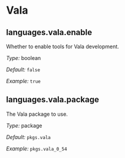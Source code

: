   # Vala
  


## languages\.vala\.enable

Whether to enable tools for Vala development\.



*Type:*
boolean



*Default:*
` false `



*Example:*
` true `



## languages\.vala\.package



The Vala package to use\.



*Type:*
package



*Default:*
` pkgs.vala `



*Example:*
` pkgs.vala_0_54 `
